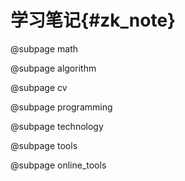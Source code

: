 学习笔记{#zk_note}
================

@subpage math

@subpage algorithm

@subpage cv

@subpage programming

@subpage technology

@subpage tools

@subpage online_tools